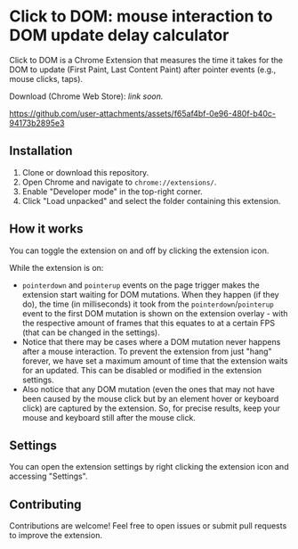 # Click to DOM: mouse interaction to DOM update delay calculator

Click to DOM is a Chrome Extension that measures the time it takes for the DOM to update (First Paint, Last Content Paint) after pointer events (e.g., mouse clicks, taps).

Download (Chrome Web Store): _link soon._

https://github.com/user-attachments/assets/f65af4bf-0e96-480f-b40c-94173b2895e3

## Installation

1. Clone or download this repository.
2. Open Chrome and navigate to `chrome://extensions/`.
3. Enable "Developer mode" in the top-right corner.
4. Click "Load unpacked" and select the folder containing this extension.

## How it works

You can toggle the extension on and off by clicking the extension icon.

While the extension is on:

-   `pointerdown` and `pointerup` events on the page trigger makes the extension start waiting for DOM mutations. When they happen (if they do), the time (in milliseconds) it took from the `pointerdown`/`pointerup` event to the first DOM mutation is shown on the extension overlay - with the respective amount of frames that this equates to at a certain FPS (that can be changed in the settings).
-   Notice that there may be cases where a DOM mutation never happens after a mouse interaction. To prevent the extension from just "hang" forever, we have set a maximum amount of time that the extension waits for an updated. This can be disabled or modified in the extension settings.
-   Also notice that any DOM mutation (even the ones that may not have been caused by the mouse click but by an element hover or keyboard click) are captured by the extension. So, for precise results, keep your mouse and keyboard still after the mouse click.

## Settings

You can open the extension settings by right clicking the extension icon and accessing "Settings".

## Contributing

Contributions are welcome! Feel free to open issues or submit pull requests to improve the extension.
